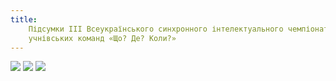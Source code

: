 ```yaml
---
title:
    Підсумки ІІІ Всеукраїнського синхронного інтелектуального чемпіонату серед
    учнівських команд «Що? Де? Коли?»
---
```


![](1.webp)
![](2.webp)
![](3.webp)
